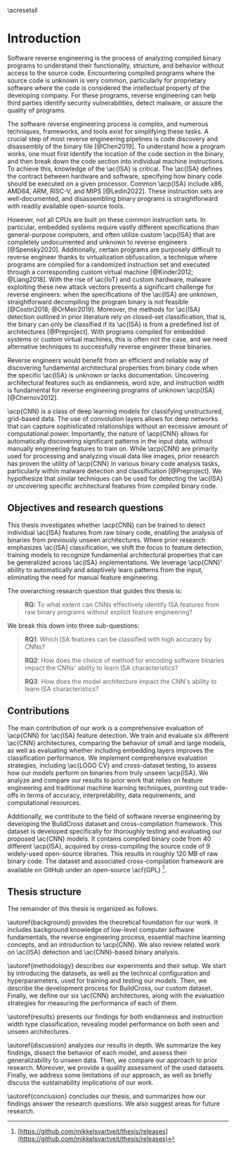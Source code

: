 \acresetall

# Introduction

Software reverse engineering is the process of analyzing compiled binary programs to understand their functionality, structure, and behavior without access to the source code. Encountering compiled programs where the source code is unknown is very common, particularly for proprietary software where the code is considered the intellectual property of the developing company. For these programs, reverse engineering can help third parties identify security vulnerabilities, detect malware, or assure the quality of programs.

The software reverse engineering process is complex, and numerous techniques, frameworks, and tools exist for simplifying these tasks. A crucial step of most reverse engineering pipelines is code discovery and disassembly of the binary file [@Chen2019]. To understand how a program works, one must first identify the location of the code section in the binary, and then break down the code section into individual machine instructions. To achieve this, knowledge of the \ac{ISA} is critical. The \ac{ISA} defines the contract between hardware and software, specifying how binary code should be executed on a given processor. Common \acp{ISA} include x86, AMD64, ARM, RISC-V, and MIPS [@Ledin2022]. These instruction sets are well-documented, and disassembling binary programs is straightforward with readily available open-source tools.

However, not all CPUs are built on these common instruction sets. In particular, embedded systems require vastly different specifications than general-purpose computers, and often utilize custom \acp{ISA} that are completely undocumented and unknown to reverse engineers [@Spensky2020]. Additionally, certain programs are purposely difficult to reverse engineer thanks to virtualization obfuscation, a technique where programs are compiled for a randomized instruction set and executed through a corresponding custom virtual machine [@Kinder2012; @Liang2018]. With the rise of \ac{IoT} and custom hardware, malware exploiting these new attack vectors presents a significant challenge for reverse engineers: when the specifications of the \ac{ISA} are unknown, straightforward decompiling the program binary is not feasible [@Costin2018; @OrMeir2019]. Moreover, the methods for \ac{ISA} detection outlined in prior literature rely on closed-set classification, that is, the binary can only be classified if its \ac{ISA} is from a predefined list of architectures [@Preproject]. With programs compiled for embedded systems or custom virtual machines, this is often not the case, and we need alternative techniques to successfully reverse engineer these binaries.

Reverse engineers would benefit from an efficient and reliable way of discovering fundamental architectural properties from binary code when the specific \ac{ISA} is unknown or lacks documentation. Uncovering architectural features such as endianness, word size, and instruction width is fundamental for reverse engineering programs of unknown \acp{ISA} [@Chernov2012].

\acp{CNN} is a class of deep learning models for classifying unstructured, grid-based data. The use of convolution layers allows for deep networks that can capture sophisticated relationships without an excessive amount of computational power. Importantly, the nature of \acp{CNN} allows for automatically discovering significant patterns in the input data, without manually engineering features to train on. While \acp{CNN} are primarily used for processing and analyzing visual data like images, prior research has proven the utility of \acp{CNN} in various binary code analysis tasks, particularly within malware detection and classification [@Preproject]. We hypothesize that similar techniques can be used for detecting the \ac{ISA} or uncovering specific architectural features from compiled binary code.

## Objectives and research questions

This thesis investigates whether \acp{CNN} can be trained to detect individual \ac{ISA} features from raw binary code, enabling the analysis of binaries from previously unseen architectures. Where prior research emphasizes \ac{ISA} classification, we shift the focus to feature detection, training models to recognize fundamental architectural properties that can be generalized across \ac{ISA} implementations. We leverage \acp{CNN}' ability to automatically and adaptively learn patterns from the input, eliminating the need for manual feature engineering.

The overarching research question that guides this thesis is:

> **RQ:** To what extent can CNNs effectively identify ISA features from raw binary programs without explicit feature engineering?

We break this down into three sub-questions:

> **RQ1**: Which ISA features can be classified with high accuracy by CNNs?
>
> **RQ2**: How does the choice of method for encoding software binaries impact the CNNs' ability to learn ISA characteristics?
>
> **RQ3**: How does the model architecture impact the CNN's ability to learn ISA characteristics?

## Contributions

The main contribution of our work is a comprehensive evaluation of \acp{CNN} for \ac{ISA} feature detection. We train and evaluate six different \ac{CNN} architectures, comparing the behavior of small and large models, as well as evaluating whether including embedding layers improves the classification performance. We implement comprehensive evaluation strategies, including \ac{LOGO CV} and cross-dataset testing, to assess how our models perform on binaries from truly unseen \acp{ISA}. We analyze and compare our results to prior work that relies on feature engineering and traditional machine learning techniques, pointing out trade-offs in terms of accuracy, interpretability, data requirements, and computational resources.

Additionally, we contribute to the field of software reverse engineering by developing the BuildCross dataset and cross-compilation framework. This dataset is developed specifically for thoroughly testing and evaluating our proposed \ac{CNN} models. It contains compiled binary code from 40 different \acp{ISA}, acquired by cross-compiling the source code of 9 widely-used open-source libraries. This results in roughly 120 MB of raw binary code. The dataset and associated cross-compilation framework are available on GitHub under an open-source \acf{GPL} [^1].

[^1]: [https://github.com/mikkelsvartveit/thesis/releases](https://github.com/mikkelsvartveit/thesis/releases)

## Thesis structure

The remainder of this thesis is organized as follows.

\autoref{background} provides the theoretical foundation for our work. It includes background knowledge of low-level computer software fundamentals, the reverse engineering process, essential machine learning concepts, and an introduction to \acp{CNN}. We also review related work on \ac{ISA} detection and \ac{CNN}-based binary analysis.

\autoref{methodology} describes our experiments and their setup. We start by introducing the datasets, as well as the technical configuration and hyperparameters, used for training and testing our models. Then, we describe the development process for BuildCross, our custom dataset. Finally, we define our six \ac{CNN} architectures, along with the evaluation strategies for measuring the performance of each of them.

\autoref{results} presents our findings for both endianness and instruction width type classification, revealing model performance on both seen and unseen architectures.

\autoref{discussion} analyzes our results in depth. We summarize the key findings, dissect the behavior of each model, and assess their generalizability to unseen data. Then, we compare our approach to prior research. Moreover, we provide a quality assessment of the used datasets. Finally, we address some limitations of our approach, as well as briefly discuss the sustainability implications of our work.

\autoref{conclusion} concludes our thesis, and summarizes how our findings answer the research questions. We also suggest areas for future research.
